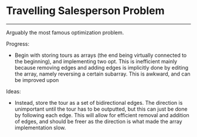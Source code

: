 # Travelling Salesperson Problem

---

Arguably the most famous optimization problem.

Progress:
- Begin with storing tours as arrays (the end being virtually connected to the beginning), and 
  implementing two opt. This is inefficient mainly because removing edges and adding edges is implicitly
  done by editing the array, namely reversing a certain subarray. This is awkward, and can be improved upon
  
Ideas:
- Instead, store the tour as a set of bidirectional edges. The direction is unimportant until
  the tour has to be outputted, but this can just be done by following each edge. This will allow
  for efficient removal and addition of edges, and should be freer as the direction is what made the 
  array implementation slow.